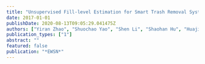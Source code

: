 ```yaml
---
title: "Unsupervised Fill-level Estimation for Smart Trash Removal Systems."
date: 2017-01-01
publishDate: 2020-08-13T09:05:29.041475Z
authors: ["Yiran Zhao", "Shuochao Yao", "Shen Li", "Shaohan Hu", "Huajie Shao", "Tarek F Abdelzaher"]
publication_types: ["1"]
abstract: ""
featured: false
publication: "*EWSN*"
---
```


